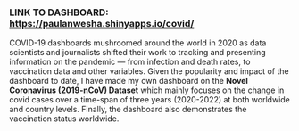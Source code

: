 ### LINK TO DASHBOARD: &ensp; https://paulanwesha.shinyapps.io/covid/

COVID-19 dashboards mushroomed around the world in 2020 as data scientists and journalists shifted their work to tracking and presenting information on the pandemic — from infection and death rates, to vaccination data and other variables. Given the popularity and impact of the dashboard to date, I have made my own dashboard on the **Novel Coronavirus (2019-nCoV) Dataset** which mainly focuses on the change in covid cases over a time-span of three years (2020-2022) at both worldwide and country levels. Finally, the dashboard also demonstrates the vaccination status worldwide.
